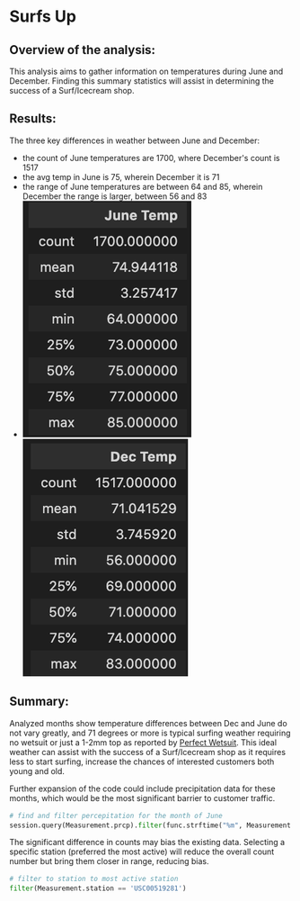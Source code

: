 # Surfs Up
## Overview of the analysis:
This analysis aims to gather information on temperatures during June and December. Finding this summary statistics will assist in determining the success of a Surf/Icecream shop. 

## Results: 
The three key differences in weather between June and December:

- the count of June temperatures are 1700, where December's count is 1517
- the avg temp in June is 75, wherein December it is 71 
- the range of June temperatures are between 64 and 85, wherein December the range is larger, between 56 and 83
- ![June Summary](https://github.com/HappyM0f0/surfs_up/blob/main/images/June_description.png)
![December Summary](https://github.com/HappyM0f0/surfs_up/blob/main/images/Dec_description.png)


## Summary:

Analyzed months show temperature differences between Dec and June do not vary greatly, and 71 degrees or more is typical surfing weather requiring no wetsuit or just a 1-2mm top as reported by [Perfect Wetsuit](https://perfectwetsuit.com/guide/wetsuit-thickness-and-temperature-guide). This ideal weather can assist with the success of a Surf/Icecream shop as it requires less to start surfing, increase the chances of interested customers both young and old.

Further expansion of the code could include precipitation data for these months, which would be the most significant barrier to customer traffic.

```python
# find and filter percepitation for the month of June
session.query(Measurement.prcp).filter(func.strftime("%m", Measurement.date) == "06")
```
The significant difference in counts may bias the existing data. Selecting a specific station (preferred the most active) will reduce the overall count number but bring them closer in range, reducing bias.

```python
# filter to station to most active station
filter(Measurement.station == 'USC00519281')
```